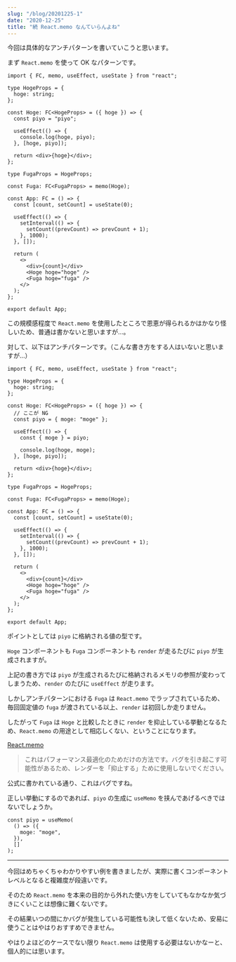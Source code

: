 ```yaml
---
slug: "/blog/20201225-1"
date: "2020-12-25"
title: "続 React.memo なんていらんよね"
---
```


今回は具体的なアンチパターンを書いていこうと思います。

まず `React.memo` を使って OK なパターンです。

```tsx
import { FC, memo, useEffect, useState } from "react";

type HogeProps = {
  hoge: string;
};

const Hoge: FC<HogeProps> = ({ hoge }) => {
  const piyo = "piyo";

  useEffect(() => {
    console.log(hoge, piyo);
  }, [hoge, piyo]);

  return <div>{hoge}</div>;
};

type FugaProps = HogeProps;

const Fuga: FC<FugaProps> = memo(Hoge);

const App: FC = () => {
  const [count, setCount] = useState(0);

  useEffect(() => {
    setInterval(() => {
      setCount((prevCount) => prevCount + 1);
    }, 1000);
  }, []);

  return (
    <>
      <div>{count}</div>
      <Hoge hoge="hoge" />
      <Fuga hoge="fuga" />
    </>
  );
};

export default App;
```

この規模感程度で `React.memo` を使用したところで恩恵が得られるかはかなり怪しいため、普通は書かないと思いますが…。

対して、以下はアンチパターンです。（こんな書き方をする人はいないと思いますが…）

```tsx
import { FC, memo, useEffect, useState } from "react";

type HogeProps = {
  hoge: string;
};

const Hoge: FC<HogeProps> = ({ hoge }) => {
  // ここが NG
  const piyo = { moge: "moge" };

  useEffect(() => {
    const { moge } = piyo;

    console.log(hoge, moge);
  }, [hoge, piyo]);

  return <div>{hoge}</div>;
};

type FugaProps = HogeProps;

const Fuga: FC<FugaProps> = memo(Hoge);

const App: FC = () => {
  const [count, setCount] = useState(0);

  useEffect(() => {
    setInterval(() => {
      setCount((prevCount) => prevCount + 1);
    }, 1000);
  }, []);

  return (
    <>
      <div>{count}</div>
      <Hoge hoge="hoge" />
      <Fuga hoge="fuga" />
    </>
  );
};

export default App;
```

ポイントとしては `piyo` に格納される値の型です。

`Hoge` コンポーネントも `Fuga` コンポーネントも `render` が走るたびに `piyo` が生成されますが。

上記の書き方では `piyo` が生成されるたびに格納されるメモリの参照が変わってしまうため、`render` のたびに `useEffect` が走ります。

しかしアンチパターンにおける `Fuga` は `React.memo` でラップされているため、毎回固定値の `fuga` が渡されている以上、`render` は初回しか走りません。

したがって `Fuga` は `Hoge` と比較したときに `render` を抑止している挙動となるため、`React.memo` の用途として相応しくない、ということになります。

[React.memo](https://ja.reactjs.org/docs/react-api.html#reactmemo)

> これはパフォーマンス最適化のためだけの方法です。バグを引き起こす可能性があるため、レンダーを「抑止する」ために使用しないでください。

公式に書かれている通り、これはバグですね。

正しい挙動にするのであれば、`piyo` の生成に `useMemo` を挟んであげるべきではないでしょうか。

```tsx
const piyo = useMemo(
  () => ({
    moge: "moge",
  }),
  []
);
```

---

今回はめちゃくちゃわかりやすい例を書きましたが、実際に書くコンポーネントレベルとなると複雑度が段違いです。

そのため `React.memo` を本来の目的から外れた使い方をしていてもなかなか気づきにくいことは想像に難くないです。

その結果いつの間にかバグが発生している可能性も決して低くないため、安易に使うことはやはりおすすめできません。

やはりよほどのケースでない限り `React.memo` は使用する必要はないかなーと、個人的には思います。
